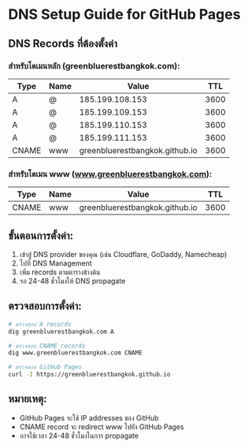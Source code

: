 # DNS Setup Guide for GitHub Pages

## DNS Records ที่ต้องตั้งค่า

### สำหรับโดเมนหลัก (greenbluerestbangkok.com):

| Type | Name | Value | TTL |
|------|------|-------|-----|
| A | @ | 185.199.108.153 | 3600 |
| A | @ | 185.199.109.153 | 3600 |
| A | @ | 185.199.110.153 | 3600 |
| A | @ | 185.199.111.153 | 3600 |
| CNAME | www | greenbluerestbangkok.github.io | 3600 |

### สำหรับโดเมน www (www.greenbluerestbangkok.com):

| Type | Name | Value | TTL |
|------|------|-------|-----|
| CNAME | www | greenbluerestbangkok.github.io | 3600 |

## ขั้นตอนการตั้งค่า:

1. เข้าสู่ DNS provider ของคุณ (เช่น Cloudflare, GoDaddy, Namecheap)
2. ไปที่ DNS Management
3. เพิ่ม records ตามตารางข้างต้น
4. รอ 24-48 ชั่วโมงให้ DNS propagate

## ตรวจสอบการตั้งค่า:

```bash
# ตรวจสอบ A records
dig greenbluerestbangkok.com A

# ตรวจสอบ CNAME records
dig www.greenbluerestbangkok.com CNAME

# ตรวจสอบ GitHub Pages
curl -I https://greenbluerestbangkok.github.io
```

## หมายเหตุ:
- GitHub Pages จะใช้ IP addresses ของ GitHub
- CNAME record จะ redirect www ไปยัง GitHub Pages
- อาจใช้เวลา 24-48 ชั่วโมงในการ propagate
